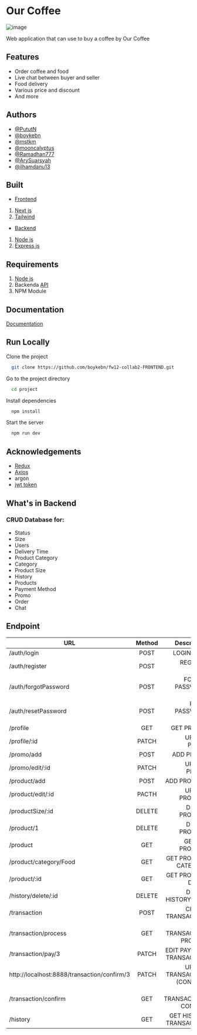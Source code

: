 
# Our Coffee

![image](https://user-images.githubusercontent.com/86812576/210517482-e3b1b0c2-eab3-44b2-b9cf-26cccdef1e25.png)

Web application that can use to buy a coffee by Our Coffee

## Features


- Order coffee and food
- Live chat between buyer and seller
- Food delivery
- Various price and discount
- And more
## Authors

- [@PututN](https://www.github.com/PututN)
- [@boykebn](https://www.github.com/boykebn)
- [@mstkm](https://www.github.com/mstkm)
- [@mooncalyptus](https://www.github.com/mooncalyptus)
- [@Ramadhan777](https://www.github.com/Ramadhan7777)
- [@ArySuarsyah](https://www.github.com/ArySuarsyah)
- [@ilhamdanu13](https://www.github.com/ilhamdanu13)






## Built

- [Frontend](https://github.com/boykebn/fw12-collab2-FRONTEND)
1. [Next js](https://nextjs.org/)
2. [Tailwind](https://tailwindcss.com/)


- [Backend](https://github.com/boykebn/fw12-collab2-BACKEND)
1. [Node js](https://nodejs.org/en/)
2. [Express js](https://expressjs.com/en/starter/installing.html)
## Requirements

1. [Node js](https://nodejs.org/en/)
2. Backenda [API ](fw12-backend-collab.vercel.app)
3. NPM Module
## Documentation

[Documentation](https://linktodocumentation)


## Run Locally

Clone the project

```bash
  git clone https://github.com/boykebn/fw12-collab2-FRONTEND.git
```

Go to the project directory

```bash
  cd project
```

Install dependencies

```bash
  npm install
```

Start the server

```bash
  npm run dev
```


## Acknowledgements

- [Redux](https://redux.js.org/)
- [Axios](https://axios-http.com/docs/intro)
- argon
- [jwt token](https://www.npmjs.com/package/jsonwebtoken)

## What's in Backend
### CRUD Database for:
- Status
- Size 
- Users
- Delivery Time
- Product Category
- Category
- Product Size
- History
- Products
- Payment Method
- Promo
- Order
- Chat

## Endpoint


|                              URL                         | Method | Description |
| -------------------------------------------------------- |:------:| --------------------------------------------:|
| /auth/login                                              | POST  |                                    LOGIN USER |
| /auth/register                                           | POST  |                                 REGISTER USER |
| /auth/forgotPassword                                     | POST  |                          FORGOT PASSWORD USER |
| /auth/resetPassword                                      | POST  |                           RESET PASSWORD USER |
| /profile                                                 | GET   |                                   GET PROFILE |
| /profile/:id                                             | PATCH |                                 UPDATE PROFIL |
| /promo/add                                               | POST  |                                     ADD PROMO |
| /promo/edit/:id                                          | PATCH |                                  UPDATE PROMO |
| /product/add                                             | POST  |                                   ADD PRODUCT |
| /product/edit/:id                                        | PACTH |                                UPDATE PRODUCT |
| /productSize/:id                                         | DELETE|                                DELETE PRODUCT |
| /product/1                                               | DELETE|                                DELETE PRODUCT |
| /product                                                 | GET   |                               GET ALL PRODUCT |
| /product/category/Food                                   | GET   |                          GET PRODUCT CATEGORY |
| /product/:id                                             | GET   |                            GET PRODUCT DETAIL |
| /history/delete/:id                                      | DELETE|                           DELETE HISTORY USER |
| /transaction                                             | POST  |                            CREATE TRANSACTION |
| /transaction/process                                     |  GET  |                       GET TRANSACTION PROCESS |
| /transaction/pay/3                                       | PATCH|                       EDIT PAYMENT TRANSACTION |
| http://localhost:8888/transaction/confirm/3              | PATCH |                  UPDATE TRANSACTION (CONFIRM) |
| /transaction/confirm                                     | GET   |                       GET TRANSACTOPN CONFIRM |
| /history                                                 | GET  |                        GET HISTORY TRANSACTION |
